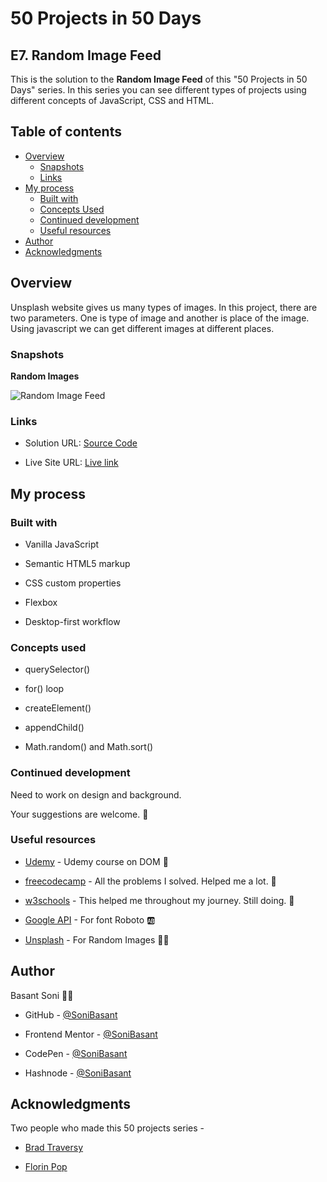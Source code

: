 # 50 Projects in 50 Days

## E7. Random Image Feed

This is the solution to the **Random Image Feed** of this "50 Projects in 50 Days" series. In this series you can see different types of projects using different concepts of JavaScript, CSS and HTML.

## Table of contents

- [Overview](#overview)
  - [Snapshots](#snapshots)
  - [Links](#links)
- [My process](#my-process)
  - [Built with](#built-with)
  - [Concepts Used](#concepts-used)
  - [Continued development](#continued-development)
  - [Useful resources](#useful-resources)
- [Author](#author)
- [Acknowledgments](#acknowledgments)

## Overview

Unsplash website gives us many types of images. In this project, there are two parameters. One is type of image and another is place of the image. Using javascript we can get different images at different places.

### Snapshots

**Random Images**

![Random Image Feed](Images/Random-snap-2.png)

### Links

- Solution URL: [Source Code](https://github.com/SoniBasant/50-Projects-on-JS-DOM/tree/main/E7.%20Random%20Image%20Feed)

- Live Site URL: [Live link](https://sonibasant.github.io/50-Projects-on-JS-DOM/E7.%20Random%20Image%20Feed/randomImgFeed.html)

## My process

### Built with

- Vanilla JavaScript

- Semantic HTML5 markup
- CSS custom properties
- Flexbox
- Desktop-first workflow

### Concepts used

- querySelector()

- for() loop
- createElement()
- appendChild()
- Math.random() and Math.sort()

### Continued development

Need to work on design and background.

Your suggestions are welcome. 🙌

### Useful resources

- [Udemy](https://www.udemy.com/course/50-projects-50-days/) - Udemy course on DOM 🤝

- [freecodecamp](https://www.freecodecamp.org/) - All the problems I solved. Helped me a lot. 🙌
- [w3schools](https://www.w3schools.com) - This helped me throughout my journey. Still doing. 🙂
- [Google API](https://fonts.googleapis.com/css2?family=Roboto:wght@400;700&display=swap) - For font Roboto 🆎
- [Unsplash](https://source.unsplash.com/random/) - For Random Images 👨‍🔬

## Author

Basant Soni 👨‍💻

- GitHub - [@SoniBasant](https://github.com/SoniBasant)

- Frontend Mentor - [@SoniBasant](https://www.frontendmentor.io/profile/SoniBasant)
- CodePen - [@SoniBasant](https://codepen.io/sonibasant)
- Hashnode - [@SoniBasant](https://sonibasant.hashnode.dev/)

## Acknowledgments

Two people who made this 50 projects series -

- [Brad Traversy](https://github.com/bradtraversy)

- [Florin Pop](https://github.com/florinpop17)

